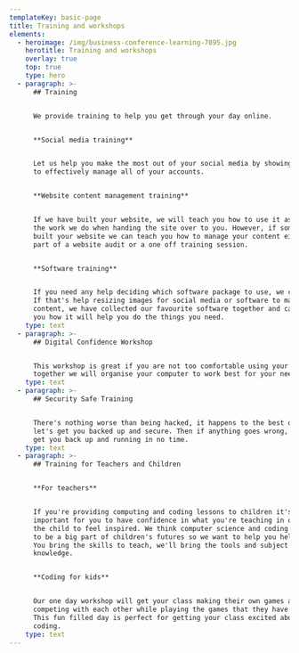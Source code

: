 ```yaml
---
templateKey: basic-page
title: Training and workshops
elements:
  - heroimage: /img/business-conference-learning-7095.jpg
    herotitle: Training and workshops
    overlay: true
    top: true
    type: hero
  - paragraph: >-
      ## Training


      We provide training to help you get through your day online.


      **Social media training**


      Let us help you make the most out of your social media by showing you how
      to effectively manage all of your accounts. 


      **Website content management training**


      If we have built your website, we will teach you how to use it as part of
      the work we do when handing the site over to you. However, if someone else
      built your website we can teach you how to manage your content either as
      part of a website audit or a one off training session.


      **Software training**


      If you need any help deciding which software package to use, we can help.
      If that's help resizing images for social media or software to manage your
      content, we have collected our favourite software together and can show
      you how it will help you do the things you need.
    type: text
  - paragraph: >-
      ## Digital Confidence Workshop


      This workshop is great if you are not too comfortable using your computer,
      together we will organise your computer to work best for your needs.
    type: text
  - paragraph: >-
      ## Security Safe Training


      There's nothing worse than being hacked, it happens to the best of us, so
      let's get you backed up and secure. Then if anything goes wrong, we can
      get you back up and running in no time.
    type: text
  - paragraph: >-
      ## Training for Teachers and Children


      **For teachers**


      If you're providing computing and coding lessons to children it's
      important for you to have confidence in what you're teaching in order for
      the child to feel inspired. We think computer science and coding is going
      to be a big part of children's futures so we want to help you help them.
      You bring the skills to teach, we'll bring the tools and subject
      knowledge.


      **Coding for kids**


      Our one day workshop will get your class making their own games and then
      competing with each other while playing the games that they have made.
      This fun filled day is perfect for getting your class excited about
      coding.
    type: text
---
```


